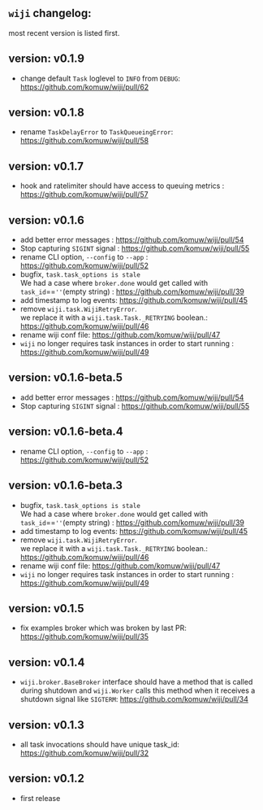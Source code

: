 ## `wiji` changelog:
most recent version is listed first.


## **version:** v0.1.9
- change default `Task` loglevel to `INFO` from `DEBUG`: https://github.com/komuw/wiji/pull/62

## **version:** v0.1.8
- rename `TaskDelayError` to `TaskQueueingError`: https://github.com/komuw/wiji/pull/58

## **version:** v0.1.7
- hook and ratelimiter should have access to queuing metrics : https://github.com/komuw/wiji/pull/57

## **version:** v0.1.6
- add better error messages : https://github.com/komuw/wiji/pull/54
- Stop capturing `SIGINT` signal : https://github.com/komuw/wiji/pull/55
- rename CLI option, `--config` to `--app` : https://github.com/komuw/wiji/pull/52
- bugfix, `task.task_options is stale`    
  We had a case where `broker.done` would get called with `task_id`==`''`(empty string) : https://github.com/komuw/wiji/pull/39
- add timestamp to log events: https://github.com/komuw/wiji/pull/45
- remove `wiji.task.WijiRetryError`.   
  we replace it with a `wiji.task.Task._RETRYING` boolean.: https://github.com/komuw/wiji/pull/46
- rename wiji conf file: https://github.com/komuw/wiji/pull/47
- `wiji` no longer requires task instances in order to start running : https://github.com/komuw/wiji/pull/49

## **version:** v0.1.6-beta.5
- add better error messages : https://github.com/komuw/wiji/pull/54
- Stop capturing `SIGINT` signal : https://github.com/komuw/wiji/pull/55

## **version:** v0.1.6-beta.4
- rename CLI option, `--config` to `--app` : https://github.com/komuw/wiji/pull/52

## **version:** v0.1.6-beta.3
- bugfix, `task.task_options is stale`    
  We had a case where `broker.done` would get called with `task_id`==`''`(empty string) : https://github.com/komuw/wiji/pull/39
- add timestamp to log events: https://github.com/komuw/wiji/pull/45
- remove `wiji.task.WijiRetryError`.   
  we replace it with a `wiji.task.Task._RETRYING` boolean.: https://github.com/komuw/wiji/pull/46
- rename wiji conf file: https://github.com/komuw/wiji/pull/47
- `wiji` no longer requires task instances in order to start running : https://github.com/komuw/wiji/pull/49

## **version:** v0.1.5
- fix examples broker which was broken by last PR: https://github.com/komuw/wiji/pull/35

## **version:** v0.1.4
- `wiji.broker.BaseBroker` interface should have a method that is called during shutdown
  and `wiji.Worker` calls this method when it receives a shutdown signal like `SIGTERM`: https://github.com/komuw/wiji/pull/34

## **version:** v0.1.3
- all task invocations should have unique task_id: https://github.com/komuw/wiji/pull/32

## **version:** v0.1.2
- first release
